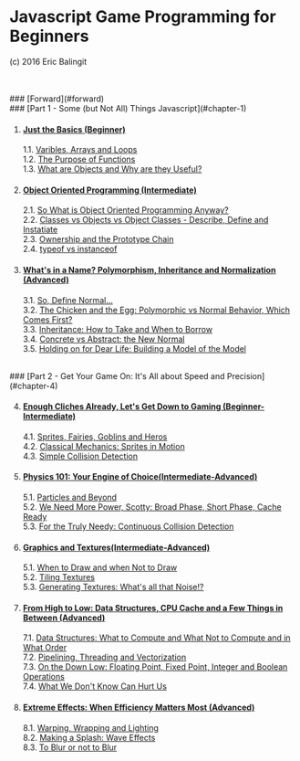 # Javascript Game Programming for Beginners
(c) 2016 Eric Balingit  

<br>
<br>
### [Forward](#forward)

<br>
### [Part 1 - Some (but Not All) Things Javascript](#chapter-1)

1. #### [Just the Basics (Beginner)](#chapter-1)
    1.1. [Varibles, Arrays and Loops](#chapter-1_1)  
    1.2. [The Purpose of Functions](#chapter-1_2)  
    1.3. [What are Objects and Why are they Useful?](#chapter-1_3)
2. #### [Object Oriented Programming (Intermediate)](#chapter-2)
    2.1. [So What is Object Oriented Programming Anyway?](#chapter-2_1)  
    2.2. [Classes vs Objects vs Object Classes - Describe, Define and Instatiate](#chapter-2_2)  
    2.3. [Ownership and the Prototype Chain](#chapter-2_3)  
    2.4. [typeof vs instanceof](#chapter-2_4)
3. #### [What's in a Name? Polymorphism, Inheritance and Normalization (Advanced)](#chapter-3)
    3.1. [So, Define Normal...](#chapter-3_1)  
    3.2. [The Chicken and the Egg: Polymorphic vs Normal Behavior, Which Comes First?](#chapter-3_2)  
    3.3. [Inheritance: How to Take and When to Borrow](#chapter-3_3)  
    3.4. [Concrete vs Abstract: the New Normal](#chapter-3_4)  
    3.5. [Holding on for Dear Life: Building a Model of the Model](#chapter-3_5)

<br>
### [Part 2 - Get Your Game On: It's All about Speed and Precision](#chapter-4)

4. #### [Enough Cliches Already, Let's Get Down to Gaming (Beginner-Intermediate)](#chapter-4)
    4.1. [Sprites, Fairies, Goblins and Heros](#chapter-4_1)  
    4.2. [Classical Mechanics: Sprites in Motion](#chapter-4_2)  
    4.3. [Simple Collision Detection](#chapter-4_3)  

5. #### [Physics 101: Your Engine of Choice(Intermediate-Advanced)](#chapter-5)
    5.1. [Particles and Beyond](#chapter-5_1)  
    5.2. [We Need More Power, Scotty: Broad Phase, Short Phase, Cache Ready](#chapter-5_2)  
    5.3. [For the Truly Needy: Continuous Collision Detection](#chapter-5_3)

6. #### [Graphics and Textures(Intermediate-Advanced)](#chapter-6)
    5.1. [When to Draw and when Not to Draw](#chapter-6_1)  
    5.2. [Tiling Textures](#chapter-6_2)  
    5.3. [Generating Textures: What's all that Noise!?](#chapter-6_3)

7. #### [From High to Low: Data Structures, CPU Cache and a Few Things in Between (Advanced)](#chapter-7)
    7.1. [Data Structures: What to Compute and What Not to Compute and in What Order](#chapter-7_1)  
    7.2. [Pipelining, Threading and Vectorization](#chapter-7_2)  
    7.3. [On the Down Low: Floating Point, Fixed Point, Integer and Boolean Operations](#chapter-7_3)  
    7.4. [What We Don't Know Can Hurt Us](#chapter-7_4)
    
8. #### [Extreme Effects: When Efficiency Matters Most (Advanced)](#chapter-8)
    8.1. [Warping, Wrapping and Lighting](#chapter-8_1)  
    8.2. [Making a Splash: Wave Effects](#chapter-8_2)  
    8.3. [To Blur or not to Blur](#chapter-8_3)